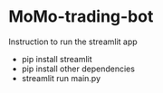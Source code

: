 # MoMo-trading-bot

Instruction to run the streamlit app
- pip install streamlit
- pip install other dependencies
- streamlit run main.py
